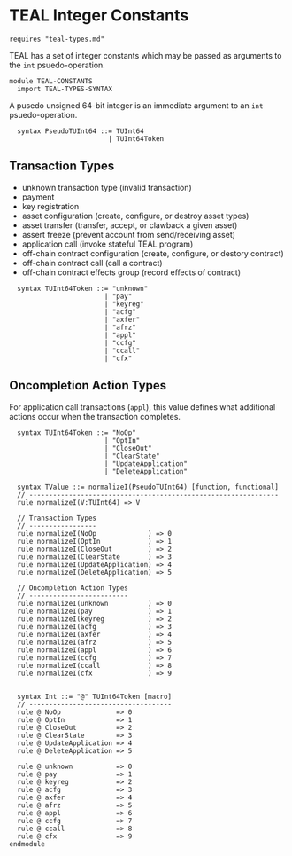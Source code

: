 TEAL Integer Constants
======================

```k
requires "teal-types.md"
```

TEAL has a set of integer constants which may be passed as arguments to the
`int` psuedo-operation.

```k
module TEAL-CONSTANTS
  import TEAL-TYPES-SYNTAX
```

A pusedo unsigned 64-bit integer is an immediate argument to an `int`
psuedo-operation.

```k
  syntax PseudoTUInt64 ::= TUInt64
                         | TUInt64Token
```

Transaction Types
-----------------

- unknown transaction type (invalid transaction)
- payment
- key registration
- asset configuration (create, configure, or destroy asset types)
- asset transfer (transfer, accept, or clawback a given asset)
- assert freeze (prevent account from send/receiving asset)
- application call (invoke stateful TEAL program)
- off-chain contract configuration (create, configure, or destory contract)
- off-chain contract call (call a contract)
- off-chain contract effects group (record effects of contract)

```k
  syntax TUInt64Token ::= "unknown"
                        | "pay"
                        | "keyreg"
                        | "acfg"
                        | "axfer"
                        | "afrz"
                        | "appl"
                        | "ccfg"
                        | "ccall"
                        | "cfx"
```

Oncompletion Action Types
-------------------------

For application call transactions (`appl`), this value defines what additional
actions occur when the transaction completes.

```k
  syntax TUInt64Token ::= "NoOp"
                        | "OptIn"
                        | "CloseOut"
                        | "ClearState"
                        | "UpdateApplication"
                        | "DeleteApplication"
```

```k
  syntax TValue ::= normalizeI(PseudoTUInt64) [function, functional]
  // ---------------------------------------------------------------
  rule normalizeI(V:TUInt64) => V

  // Transaction Types
  // -----------------
  rule normalizeI(NoOp             ) => 0
  rule normalizeI(OptIn            ) => 1
  rule normalizeI(CloseOut         ) => 2
  rule normalizeI(ClearState       ) => 3
  rule normalizeI(UpdateApplication) => 4
  rule normalizeI(DeleteApplication) => 5

  // Oncompletion Action Types
  // -------------------------
  rule normalizeI(unknown          ) => 0
  rule normalizeI(pay              ) => 1
  rule normalizeI(keyreg           ) => 2
  rule normalizeI(acfg             ) => 3
  rule normalizeI(axfer            ) => 4
  rule normalizeI(afrz             ) => 5
  rule normalizeI(appl             ) => 6
  rule normalizeI(ccfg             ) => 7
  rule normalizeI(ccall            ) => 8
  rule normalizeI(cfx              ) => 9


  syntax Int ::= "@" TUInt64Token [macro]
  // ------------------------------------
  rule @ NoOp              => 0
  rule @ OptIn             => 1
  rule @ CloseOut          => 2
  rule @ ClearState        => 3
  rule @ UpdateApplication => 4
  rule @ DeleteApplication => 5

  rule @ unknown           => 0
  rule @ pay               => 1
  rule @ keyreg            => 2
  rule @ acfg              => 3
  rule @ axfer             => 4
  rule @ afrz              => 5
  rule @ appl              => 6
  rule @ ccfg              => 7
  rule @ ccall             => 8
  rule @ cfx               => 9
endmodule
```
